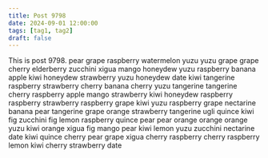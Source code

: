 ```yaml
---
title: Post 9798
date: 2024-09-01 12:00:00
tags: [tag1, tag2]
draft: false
---
```

This is post 9798.
pear
grape
raspberry
watermelon
yuzu
yuzu
grape
grape
cherry
elderberry
zucchini
xigua
mango
honeydew
yuzu
raspberry
banana
apple
kiwi
honeydew
strawberry
yuzu
honeydew
date
kiwi
tangerine
raspberry
strawberry
cherry
banana
cherry
yuzu
tangerine
tangerine
cherry
raspberry
apple
mango
strawberry
kiwi
honeydew
raspberry
raspberry
strawberry
raspberry
grape
kiwi
yuzu
raspberry
grape
nectarine
banana
pear
tangerine
grape
orange
strawberry
tangerine
ugli
quince
kiwi
fig
zucchini
fig
lemon
raspberry
quince
pear
pear
orange
orange
orange
yuzu
kiwi
orange
xigua
fig
mango
pear
kiwi
lemon
yuzu
zucchini
nectarine
date
kiwi
quince
cherry
pear
grape
xigua
cherry
raspberry
cherry
raspberry
lemon
kiwi
cherry
strawberry
date
